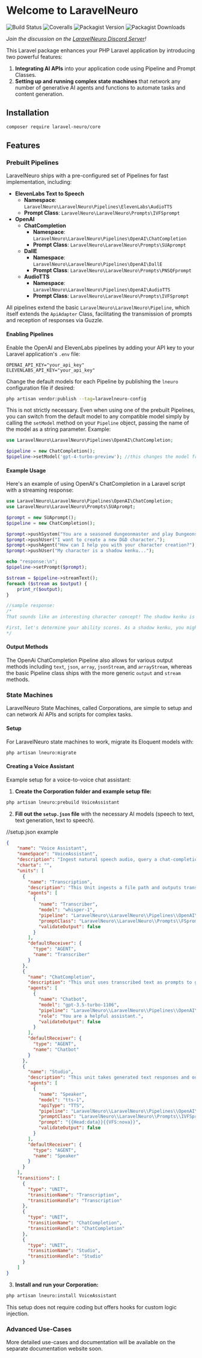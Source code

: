 # Welcome to LaravelNeuro

![Build Status](https://github.com/LaravelNeuro/LaravelNeuro/actions/workflows/ci.yml/badge.svg)
![Coveralls](https://coveralls.io/repos/github/LaravelNeuro/LaravelNeuro/badge.svg?branch=main)
![Packagist Version](https://img.shields.io/packagist/v/laravel-neuro/core.svg)
![Packagist Downloads](https://img.shields.io/packagist/dt/laravel-neuro/core.svg)

_Join the discussion on the [LaravelNeuro Discord Server](https://discord.gg/pNhSHbBk3Z)!_

This Laravel package enhances your PHP Laravel application by introducing two powerful features:
1. **Integrating AI APIs** into your application code using Pipeline and Prompt Classes.
2. **Setting up and running complex state machines** that network any number of generative AI agents and functions to automate tasks and content generation.

## Installation

```bash
composer require laravel-neuro/core
```

## Features

### Prebuilt Pipelines

LaravelNeuro ships with a pre-configured set of Pipelines for fast implementation, including:

- **ElevenLabs Text to Speech**
    - **Namespace**: `LaravelNeuro\LaravelNeuro\Pipelines\ElevenLabs\AudioTTS`
    - **Prompt Class**: `LaravelNeuro\LaravelNeuro\Prompts\IVFSprompt`
- **OpenAI**
    - **ChatCompletion**
        - **Namespace**: `LaravelNeuro\LaravelNeuro\Pipelines\OpenAI\ChatCompletion`
        - **Prompt Class**: `LaravelNeuro\LaravelNeuro\Prompts\SUAprompt`
    - **DallE**
        - **Namespace**: `LaravelNeuro\LaravelNeuro\Pipelines\OpenAI\DallE`
        - **Prompt Class**: `LaravelNeuro\LaravelNeuro\Prompts\PNSQFprompt`
    - **AudioTTS**
        - **Namespace**: `LaravelNeuro\LaravelNeuro\Pipelines\OpenAI\AudioTTS`
        - **Prompt Class**: `LaravelNeuro\LaravelNeuro\Prompts\IVFSprompt`

All pipelines extend the basic `LaravelNeuro\LaravelNeuro\Pipeline`, which itself extends the `ApiAdapter` Class, facilitating the transmission of prompts and reception of responses via Guzzle.

#### Enabling Pipelines

Enable the OpenAI and ElevenLabs pipelines by adding your API key to your Laravel application's `.env` file:

```plaintext
OPENAI_API_KEY="your_api_key"
ELEVENLABS_API_KEY="your_api_key"
```

Change the default models for each Pipeline by publishing the `lneuro` configuration file if desired:

```bash
php artisan vendor:publish --tag=laravelneuro-config
```

This is not strictly necessary. Even when using one of the prebuilt Pipelines, you can switch from the default model to any compatible model simply by calling the `setModel` method on your `Pipeline` object, passing the name of the model as a string parameter. Example:
```php
use LaravelNeuro\LaravelNeuro\Pipelines\OpenAI\ChatCompletion;

$pipeline = new ChatCompletion();
$pipeline->setModel('gpt-4-turbo-preview'); //this changes the model from the default gpt-3.5-turbo-0125
```

#### Example Usage

Here's an example of using OpenAI's ChatCompletion in a Laravel script with a streaming response:

```php
use LaravelNeuro\LaravelNeuro\Pipelines\OpenAI\ChatCompletion;
use LaravelNeuro\LaravelNeuro\Prompts\SUAprompt;

$prompt = new SUAprompt();
$pipeline = new ChatCompletion();

$prompt->pushSystem("You are a seasoned dungeonmaster and play Dungeons and Dragons 3.5th Edition with me.");
$prompt->pushUser("I want to create a new D&D character.");
$prompt->pushAgent("How can I help you with your character creation?");
$prompt->pushUser("My character is a shadow kenku...");

echo "response:\n";
$pipeline->setPrompt($prompt);

$stream = $pipeline->streamText();
foreach ($stream as $output) {
    print_r($output);
}

//sample response:
/* 
That sounds like an interesting character concept! The shadow kenku is a homebrew race that combines the traits of kenku and shadow creatures. Let's work on creating your shadow kenku character together. 

First, let's determine your ability scores. As a shadow kenku, you might want to focus on Dexterity and Charisma for your abilities. What ability scores do you want to prioritize for your character? 
*/
```

#### Output Methods

The OpenAi ChatCompletion Pipeline also allows for various output methods including `text`, `json`, `array`, `jsonStream`, and `arrayStream`, whereas the basic Pipeline class ships with the more generic `output` and `stream` methods.

### State Machines

LaravelNeuro State Machines, called Corporations, are simple to setup and can network AI APIs and scripts for complex tasks.

#### Setup

For LaravelNeuro state machines to work, migrate its Eloquent models with:

```bash
php artisan lneuro:migrate
```

#### Creating a Voice Assistant

Example setup for a voice-to-voice chat assistant:

1. **Create the Corporation folder and example setup file:**

```bash
php artisan lneuro:prebuild VoiceAssistant
```

2. **Fill out the `setup.json` file** with the necessary AI models (speech to text, text generation, text to speech).

//setup.json example
```json
{
    "name": "Voice Assistant",
    "nameSpace": "VoiceAssistant",
    "description": "Ingest natural speech audio, query a chat-completion agent, then apply a TTS model to the output.",
    "charta": "",
    "units": [
      {
        "name": "Transcription",
        "description": "This Unit ingests a file path and outputs transcribed text.",
        "agents": [
          {
            "name": "Transcriber",
            "model": "whisper-1",
            "pipeline": "LaravelNeuro\\LaravelNeuro\\Pipelines\\OpenAI\\Whisper",   
            "promptClass": "LaravelNeuro\\LaravelNeuro\\Prompts\\FSprompt",   
            "validateOutput": false
          }
        ],
        "defaultReceiver": {
          "type": "AGENT",
          "name": "Transcriber"
        }
      },
      {
        "name": "ChatCompletion",
        "description": "This unit uses transcribed text as prompts to generate text responses.",
        "agents": [
          {
            "name": "Chatbot",
            "model": "gpt-3.5-turbo-1106",
            "pipeline": "LaravelNeuro\\LaravelNeuro\\Pipelines\\OpenAI\\ChatCompletion",     
            "role": "You are a helpful assistant.",   
            "validateOutput": false
          }
        ],
        "defaultReceiver": {
          "type": "AGENT",
          "name": "Chatbot"
        }
      },
      {
        "name": "Studio",
        "description": "This unit takes generated text responses and outputs voice-over.",
        "agents": [
          {
            "name": "Speaker",
            "model": "tts-1",
            "apiType": "TTS",
            "pipeline": "LaravelNeuro\\LaravelNeuro\\Pipelines\\OpenAI\\AudioTTS",
            "promptClass": "LaravelNeuro\\LaravelNeuro\\Prompts\\IVFSprompt",    
            "prompt": "{{Head:data}}{{VFS:nova}}",
            "validateOutput": false
          }
        ],
        "defaultReceiver": {
          "type": "AGENT",
          "name": "Speaker"
        }
      }
    ],
    "transitions": [
      {
        "type": "UNIT",
        "transitionName": "Transcription",
        "transitionHandle": "Transcription"
      },
      {
        "type": "UNIT",
        "transitionName": "ChatCompletion",
        "transitionHandle": "ChatCompletion"
      },
      {
        "type": "UNIT",
        "transitionName": "Studio",
        "transitionHandle": "Studio"
      }
    ]
}
```

3. **Install and run your Corporation:**

```bash
php artisan lneuro:install VoiceAssistant
```

This setup does not require coding but offers hooks for custom logic injection.

### Advanced Use-Cases

More detailed use-cases and documentation will be available on the separate documentation website soon.